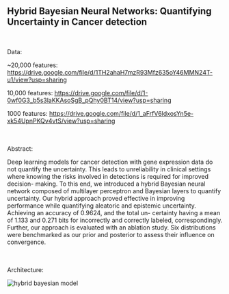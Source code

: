 ## Hybrid Bayesian Neural Networks: Quantifying Uncertainty in Cancer detection
<br>

Data: 

~20,000 features: https://drive.google.com/file/d/1TH2ahaH7mzR93Mfz635oY46MMN24T-u1/view?usp=sharing

10,000 features: https://drive.google.com/file/d/1-0wf0G3_b5s3laKKAsoSgB_pQhy0BT14/view?usp=sharing

1000 features: https://drive.google.com/file/d/1_aFrfV6ldxosYn5e-xk54UpnPKQv4vtS/view?usp=sharing

<br><br>
Abstract:

Deep learning models for cancer detection with gene expression data do not
quantify the uncertainty. This leads to unreliability in clinical settings where
knowing the risks involved in detections is required for improved decision-
making. To this end, we introduced a hybrid Bayesian neural network composed
of multilayer perceptron and Bayesian layers to quantify uncertainty. Our hybrid
approach proved effective in improving performance while quantifying aleatoric
and epistemic uncertainty. Achieving an accuracy of 0.9624, and the total un-
certainty having a mean of 1.133 and 0.271 bits for incorrectly and correctly
labeled, correspondingly. Further, our approach is evaluated with an ablation
study. Six distributions were benchmarked as our prior and posterior to assess
their influence on convergence.

<br><br>
Architecture:


![hybrid bayesian model](https://github.com/user-attachments/assets/a94ed0c1-2848-4311-baec-e6dd566675f0)
